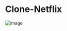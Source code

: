 # Clone-Netflix

![image](https://user-images.githubusercontent.com/86635292/178627656-45b4cc9f-047e-4d6f-afe3-87523e10dd8b.png)

